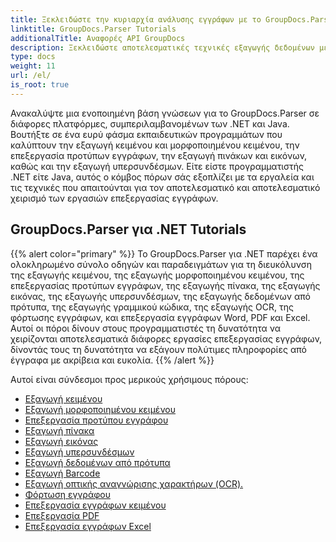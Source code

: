 ```yaml
---
title: Ξεκλειδώστε την κυριαρχία ανάλυσης εγγράφων με το GroupDocs.Parser
linktitle: GroupDocs.Parser Tutorials
additionalTitle: Αναφορές API GroupDocs
description: Ξεκλειδώστε αποτελεσματικές τεχνικές εξαγωγής δεδομένων με το GroupDocs.Parser για .NET & Java. Εξερευνήστε μαθήματα για κείμενο, πίνακα, εξαγωγή εικόνων και άλλα.
type: docs
weight: 11
url: /el/
is_root: true
---
```


Ανακαλύψτε μια ενοποιημένη βάση γνώσεων για το GroupDocs.Parser σε διάφορες πλατφόρμες, συμπεριλαμβανομένων των .NET και Java. Βουτήξτε σε ένα ευρύ φάσμα εκπαιδευτικών προγραμμάτων που καλύπτουν την εξαγωγή κειμένου και μορφοποιημένου κειμένου, την επεξεργασία προτύπων εγγράφων, την εξαγωγή πινάκων και εικόνων, καθώς και την εξαγωγή υπερσυνδέσμων. Είτε είστε προγραμματιστής .NET είτε Java, αυτός ο κόμβος πόρων σάς εξοπλίζει με τα εργαλεία και τις τεχνικές που απαιτούνται για τον αποτελεσματικό και αποτελεσματικό χειρισμό των εργασιών επεξεργασίας εγγράφων.

## GroupDocs.Parser για .NET Tutorials
{{% alert color="primary" %}}
Το GroupDocs.Parser για .NET παρέχει ένα ολοκληρωμένο σύνολο οδηγών και παραδειγμάτων για τη διευκόλυνση της εξαγωγής κειμένου, της εξαγωγής μορφοποιημένου κειμένου, της επεξεργασίας προτύπων εγγράφων, της εξαγωγής πίνακα, της εξαγωγής εικόνας, της εξαγωγής υπερσυνδέσμων, της εξαγωγής δεδομένων από πρότυπα, της εξαγωγής γραμμικού κώδικα, της εξαγωγής OCR, της φόρτωσης εγγράφων, και επεξεργασία εγγράφων Word, PDF και Excel. Αυτοί οι πόροι δίνουν στους προγραμματιστές τη δυνατότητα να χειρίζονται αποτελεσματικά διάφορες εργασίες επεξεργασίας εγγράφων, δίνοντάς τους τη δυνατότητα να εξάγουν πολύτιμες πληροφορίες από έγγραφα με ακρίβεια και ευκολία.
{{% /alert %}}

Αυτοί είναι σύνδεσμοι προς μερικούς χρήσιμους πόρους:
 
- [Εξαγωγή κειμένου](./net/text-extraction/)
- [Εξαγωγή μορφοποιημένου κειμένου](./net/formatted-text-extraction/)
- [Επεξεργασία προτύπου εγγράφου](./net/document-template-processing/)
- [Εξαγωγή πίνακα](./net/table-extraction/)
- [Εξαγωγή εικόνας](./net/image-extraction/)
- [Εξαγωγή υπερσυνδέσμων](./net/hyperlink-extraction/)
- [Εξαγωγή δεδομένων από πρότυπα](./net/data-extraction-from-templates/)
- [Εξαγωγή Barcode](./net/barcode-extraction/)
- [Εξαγωγή οπτικής αναγνώρισης χαρακτήρων (OCR).](./net/ocr-extraction/)
- [Φόρτωση εγγράφου](./net/document-loading/)
- [Επεξεργασία εγγράφων κειμένου](./net/word-document-processing/)
- [Επεξεργασία PDF](./net/pdf-processing/)
- [Επεξεργασία εγγράφων Excel](./net/excel-document-processing/)





